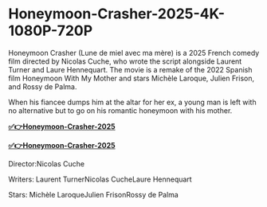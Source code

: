 # Honeymoon-Crasher-2025-4K-1080P-720P

Honeymoon Crasher (Lune de miel avec ma mère) is a 2025 French comedy film directed by Nicolas Cuche, who wrote the script alongside Laurent Turner and Laure Hennequart. The movie is a remake of the 2022 Spanish film Honeymoon With My Mother and stars Michèle Laroque, Julien Frison, and Rossy de Palma.

When his fiancee dumps him at the altar for her ex, a young man is left with no alternative but to go on his romantic honeymoon with his mother.

**[✅👉Honeymoon-Crasher-2025](http://fastfiles00.com.pl/2662231)**

**[✅👉Honeymoon-Crasher-2025](http://fastfiles00.com.pl/2662231)**

Director:Nicolas Cuche

Writers: Laurent TurnerNicolas CucheLaure Hennequart

Stars: Michèle LaroqueJulien FrisonRossy de Palma

